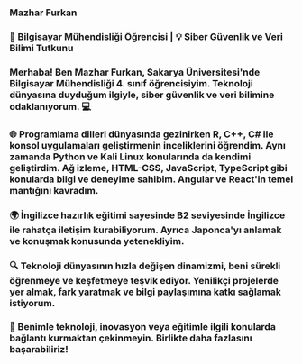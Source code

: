 ### Mazhar Furkan
### 🚀 Bilgisayar Mühendisliği Öğrencisi | 💡 Siber Güvenlik ve Veri Bilimi Tutkunu

### Merhaba! Ben Mazhar Furkan, Sakarya Üniversitesi'nde Bilgisayar Mühendisliği 4. sınıf öğrencisiyim. Teknoloji dünyasına duyduğum ilgiyle, siber güvenlik ve veri bilimine odaklanıyorum. 💻

### 🌐 Programlama dilleri dünyasında gezinirken R, C++, C# ile konsol uygulamaları geliştirmenin inceliklerini öğrendim. Aynı zamanda Python ve Kali Linux konularında da kendimi geliştirdim. Ağ izleme, HTML-CSS, JavaScript, TypeScript gibi konularda bilgi ve deneyime sahibim. Angular ve React'in temel mantığını kavradım.

### 🌍 İngilizce hazırlık eğitimi sayesinde B2 seviyesinde İngilizce ile rahatça iletişim kurabiliyorum. Ayrıca Japonca'yı anlamak ve konuşmak konusunda yetenekliyim.

### 🔍 Teknoloji dünyasının hızla değişen dinamizmi, beni sürekli öğrenmeye ve keşfetmeye teşvik ediyor. Yenilikçi projelerde yer almak, fark yaratmak ve bilgi paylaşımına katkı sağlamak istiyorum.

### 🤝 Benimle teknoloji, inovasyon veya eğitimle ilgili konularda bağlantı kurmaktan çekinmeyin. Birlikte daha fazlasını başarabiliriz!
